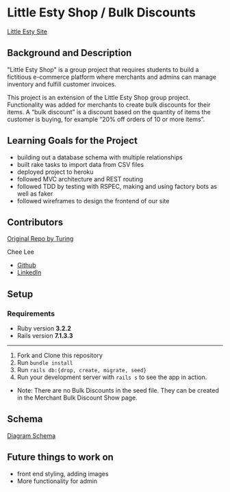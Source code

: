 # Little Esty Shop / Bulk Discounts

[Little Esty Site](https://lit-plains-74033-99e710147d26.herokuapp.com/)

## Background and Description

"Little Esty Shop" is a group project that requires students to build a fictitious e-commerce platform where merchants and admins can manage inventory and fulfill customer invoices.

This project is an extension of the Little Esty Shop group project. Functionality was added for merchants to create bulk discounts for their items. A “bulk discount” is a discount based on the quantity of items the customer is buying, for example “20% off orders of 10 or more items”.

## Learning Goals for the Project
- building out a database schema with multiple relationships
- built rake tasks to import data from CSV files
- deployed project to heroku
- followed MVC architecture and REST routing
- followed TDD by testing with RSPEC, making and using factory bots as well as faker
- followed wireframes to design the frontend of our site

## Contributors

[Original Repo by Turing](https://github.com/turingschool-examples/b2-final-starter-7.git)

Chee Lee

- [Github](https://github.com/cheeleertr)
- [LinkedIn](https://www.linkedin.com/in/chee-lee-779b5a305/)

## Setup

### Requirements 
* Ruby version **3.2.2**
* Rails version **7.1.3.3**

---

1. Fork and Clone this repository
2. Run `bundle install`
3. Run `rails db:{drop, create, migrate, seed}`
4. Run your development server with `rails s` to see the app in action.

- Note: There are no Bulk Discounts in the seed file. They can be created in the Merchant Bulk Discount Show page.


## Schema

[Diagram Schema](https://dbdiagram.io/d/66493e60f84ecd1d228ada49)


## Future things to work on

- front end styling, adding images
- More functionality for admin